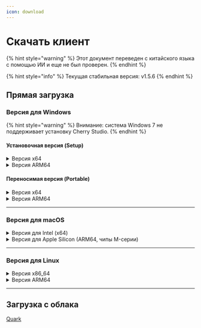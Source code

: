 ```yaml
---
icon: download
---
```

# Скачать клиент


{% hint style="warning" %}
Этот документ переведен с китайского языка с помощью ИИ и еще не был проверен.
{% endhint %}




{% hint style="info" %}
Текущая стабильная версия: v1.5.6
{% endhint %}

## Прямая загрузка

### Версия для Windows

{% hint style="warning" %}
Внимание: система Windows 7 не поддерживает установку Cherry Studio.
{% endhint %}

#### Установочная версия (Setup)

<details>

<summary>Версия x64</summary>

Основной канал:

【[Официальный сайт Cherry Studio](https://cherry-ai.com/download)】 【[GitHub](https://github.com/CherryHQ/cherry-studio/releases/download/v1.5.6/Cherry-Studio-1.5.6-x64-setup.exe)】

Резервный канал:

【[Канал 1](https://download-cf.ocoolai.com/https://github.com/CherryHQ/cherry-studio/releases/download/v1.5.6/Cherry-Studio-1.5.6-x64-setup.exe)】 【[Канал 2](https://download.ocoolai.com/https://github.com/CherryHQ/cherry-studio/releases/download/v1.5.6/Cherry-Studio-1.5.6-x64-setup.exe)】 【[Канал 3](https://download.ocoolai.online/https://github.com/CherryHQ/cherry-studio/releases/download/v1.5.6/Cherry-Studio-1.5.6-x64-setup.exe)】

</details>

<details>

<summary>Версия ARM64</summary>

Основной канал:

【[Официальный сайт Cherry Studio](https://cherry-ai.com/download)】 【[GitHub](https://github.com/CherryHQ/cherry-studio/releases/download/v1.5.6/Cherry-Studio-1.5.6-arm64-setup.exe)】

Резервный канал:

【[Канал 1](https://download-cf.ocoolai.com/https://github.com/CherryHQ/cherry-studio/releases/download/v1.5.6/Cherry-Studio-1.5.6-arm64-setup.exe)】 【[Канал 2](https://download.ocoolai.com/https://github.com/CherryHQ/cherry-studio/releases/download/v1.5.6/Cherry-Studio-1.5.6-arm64-setup.exe)】 【[Канал 3](https://download.ocoolai.online/https://github.com/CherryHQ/cherry-studio/releases/download/v1.5.6/Cherry-Studio-1.5.6-arm64-setup.exe)】

</details>

#### Переносимая версия (Portable)

<details>

<summary>Версия x64</summary>

Основной канал:

【[Официальный сайт Cherry Studio](https://cherry-ai.com/download)】 【[GitHub](https://github.com/CherryHQ/cherry-studio/releases/download/v1.5.6/Cherry-Studio-1.5.6-x64-portable.exe)】

Резервный канал:

【[Канал 1](https://download-cf.ocoolai.com/https://github.com/CherryHQ/cherry-studio/releases/download/v1.5.6/Cherry-Studio-1.5.6-x64-portable.exe)】 【[Канал 2](https://download.ocoolai.com/https://github.com/CherryHQ/cherry-studio/releases/download/v1.5.6/Cherry-Studio-1.5.6-x64-portable.exe)】 【[Канал 3](https://download.ocoolai.online/https://github.com/CherryHQ/cherry-studio/releases/download/v1.5.6/Cherry-Studio-1.5.6-x64-portable.exe)】

</details>

<details>

<summary>Версия ARM64</summary>

Основной канал:

【[Официальный сайт Cherry Studio](https://cherry-ai.com/download)】 【[GitHub](https://github.com/CherryHQ/cherry-studio/releases/download/v1.5.6/Cherry-Studio-1.5.6-arm64-portable.exe)】

Резервный канал:

【[Канал 1](https://download-cf.ocoolai.com/https://github.com/CherryHQ/cherry-studio/releases/download/v1.5.6/Cherry-Studio-1.5.6-arm64-portable.exe)】 【[Канал 2](https://download.ocoolai.com/https://github.com/CherryHQ/cherry-studio/releases/download/v1.5.6/Cherry-Studio-1.5.6-arm64-portable.exe)】 【[Канал 3](https://download.ocoolai.online/https://github.com/CherryHQ/cherry-studio/releases/download/v1.5.6/Cherry-Studio-1.5.6-arm64-portable.exe)】

</details>

***

### Версия для macOS

<details>

<summary>Версия для Intel (x64)</summary>

Основной канал:

【[Официальный сайт Cherry Studio](https://cherry-ai.com/download)】 【[GitHub](https://github.com/CherryHQ/cherry-studio/releases/download/v1.5.6/Cherry-Studio-1.5.6-x64.dmg)】

Резервный канал:

【[Канал 1](https://download-cf.ocoolai.com/https://github.com/CherryHQ/cherry-studio/releases/download/v1.5.6/Cherry-Studio-1.5.6.dmg)】 【[Канал 2](https://download.ocoolai.com/https://github.com/CherryHQ/cherry-studio/releases/download/v1.5.6/Cherry-Studio-1.5.6-x64.dmg)】 【[Канал 3](https://download.ocoolai.online/https://github.com/CherryHQ/cherry-studio/releases/download/v极5.6/Cherry-Studio-1.5.6-x64.dmg)】

</details>

<details>

<summary>Версия для Apple Silicon (ARM64, чипы M-серии)</summary>

Основной канал:

【[Официальный сайт Cherry Studio](https://cherry-ai.com/download)】 【[GitHub](https://github.com/CherryHQ/cherry-studio/releases/download/v1.5.6/Cherry-Studio-1.5.6-arm64.dmg)】

Резервный канал:

【[Канал 1](https://download-cf.ocoolai.com/https://github.com/CherryHQ/cherry-studio/releases/download/v1.5.6/Cherry-Studio-1.5.6-arm64.dmg)】 【[Канал 2](https://download.ocoolai.com/https://github.com/CherryHQ/cherry-studio/releases/download/v1.5.6/Cherry-Studio-1.5.6-arm64.dmg)】 【[Канал 3](https://download.ocoolai.online/https://github.com/CherryHQ/cherry-studio/releases/download/v1.5.6/Cherry-Studio-1.5.6-arm64.dmg)】

</details>

***

### Версия для Linux

<details>

<summary>Версия x86_64</summary>

Основной канал:

【[Официальный сайт Cherry Studio](https://cherry-ai.com/download)】 【[GitHUB](https://github.com/CherryHQ/cherry-studio/releases/download/v1.5.6/Cherry-Studio-1.5.6-x86_64.AppImage)】

Резервный канал:

【[Канал 1](https://download-cf.ocoolai.com/https://github.com/CherryHQ/cherry-studio/releases/download/v1.5.6/Cherry-Studio-1.5.6-x86_64.AppImage)】 【[Канал 2](https://download.ocoolai.com/https://github.com/CherryHQ/cherry-studio/releases/download/v1.5.6/Cherry-Studio-1.5.6-x86_64.AppImage)】 【[Канал 3](https://download.ocoolai.online/https://github.com/CherryHQ/cherry-studio/releases/download/v1.5.6/Cherry-Studio-1.5.6-x86_64.AppImage)】

</details>

<details>

<summary>Версия ARM64</summary>

Основной канал:

【[Официальный сайт Cherry Studio](https://cherry-ai.com/download)】 【[GitHub](https://github.com/CherryHQ/cherry-studio/releases/download/v1.5.6/Cherry-Studio-1.5.6-arm64.AppImage)】

Резервный канал:

【[Канал 1](https://download-cf.ocoolai.com/https://github.com/CherryHQ/cherry-studio/releases/download/v1.5.6/Cherry-Studio-1.5.6-arm64.AppImage)】 【[Канал 2](https://download.ocoolai.com/https://github.com/CherryHQ/cherry-studio/releases/download/v1.5.6/Cherry-Studio-1.5.6-arm64.AppImage)】 【[Канал 3](https://download.ocoolai.online/https://github.com/CherryHQ/cherry-studio/releases/download/v1.5.6/Cherry-Studio-1.5.6-arm64-AppImage)】

</details>

***

## Загрузка с облака

[Quark](https://pan.quark.cn/s/c8533a1ec63e#/list/share)